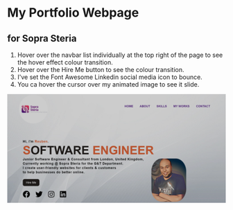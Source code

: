 # My Portfolio Webpage

## for Sopra Steria

1. Hover over the navbar list individually at the top right of the page to see the hover effect colour transition.
2. Hover over the Hire Me button to see the colour transition.
3. I've set the Font Awesome Linkedin social media icon to bounce.
4. You ca hover the cursor over my animated image to see it slide.

![Screenshot of Webpage](<imgs/Portfolio Webpage.png>)
